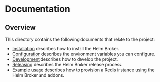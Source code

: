 # Documentation
## Overview
This directory contains the following documents that relate to the project:

- [Installation](https://github.com/kyma-project/helm-broker/blob/v1.1.0/docs/installation.md) describes how to install the Helm Broker.
- [Configuration](https://github.com/kyma-project/helm-broker/blob/v1.1.0/docs/configuration.md) describes the environment variables you can configure.
- [Development](https://github.com/kyma-project/helm-broker/blob/v1.1.0/docs/development.md) describes how to develop the project.
- [Releasing](https://github.com/kyma-project/helm-broker/blob/v1.1.0/docs/releasing.md) describes the Helm Broker release process.
- [Example usage](https://github.com/kyma-project/helm-broker/blob/v1.1.0/docs/example-usage.md) describes how to provision a Redis instance using the Helm Broker and addons.
